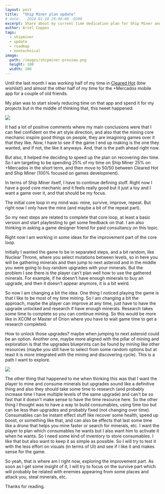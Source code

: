 ```yaml
---
layout: post
title:  "Ship Miner plan update"
# date:   2024-01-18 20:00:00 -0300
excerpt: Share about my current time dedication plan for Ship Miner and also what to I am going to focus right now.
author: Ariel Coppes
tags:
  - shipminer
  - update
  - roadmap
  - nontechnical
image:
  path: /images/shipminer-preview.png
  height: 100
  width: 100
---
```


<!--
{{page.excerpt}}
-->

Until the last month I was working half of my time in [Cleared Hot](https://store.steampowered.com/app/1710820/Cleared_Hot/) (btw wishlist!) and almost the other half of my time for the +Mercados mobile app for a couple of old friends. 

My plan was to start slowly reducing time on that app and spend it for my projects but in the middle of thinking that, this tweet happened:

<div class="post-image">
    <a href="https://x.com/arielsan/status/1789789080370258069" target="_blank"><img src="/assets/moonminer/shipminer-besttweet-2024_01.png" /></a>
</div>

It had a lot of positive comments where my main conclusions were that I can feel confident on the art style direction, and also that the mining core mechanic inspire good things on people, they are imagining games over it that they like. Now, I have to see if the game I end up making is the one they wanted, and if not, the like it anyways. And, that is the path ahead right now. 

But also, it helped me deciding to speed up the plan on recovering dev time. So I am targeting to be spending 25% of my time on Ship Miner 25% on +Mercados in the short term, and then move to 50/50 between Cleared Hot and Ship Miner (100% focused on games development).

In terms of Ship Miner itself, I have to continue defining stuff. Right now I have a good core mechanic and it feels really good but it just a toy and I want a game over it, and that should be my focus. 

The initial core loop in my mind was: mine, survive, improve, repeat. But right now I only have the mine (and maybe a bit of the repeat part).

So my next steps are related to complete that core loop, at least a basic version and start playtesting to get some feedback on that. I am also thinking in asking a game designer friend for paid consultancy on this topic. 

Right now I am working in some ideas for the improvement part of the core loop. 

Initially I wanted the game to be in separated steps, and a bit random, like Nuclear Throne, where you select mutations between levels, so in here you will be gathering minerals and then jump to next asteroid and in the middle you were going to buy random upgrades with your minerals. But the problem I see there is the player can't plan well how to use the gathered minerals. For example, if he doesn't have enough minerals to buy an upgrade, and then it doesn't appear anymore, it is a bit weird.

So now I am changing a bit the idea. One thing I noticed playing the game is that I like to be most of my time mining. So I am changing a bit the approach, maybe the player can improve at any time, just have to have the upgrade unlocked and research if have enough minerals. Research takes some time to complete so you can continue mining. So this would be more like in XCOM or Master of Orion where you have to wait game time to get a research completed.

How to unlock those upgrades? maybe when jumping to next asteroid could be an option. Another one, maybe more aligned with the pillar of mining and exploration is that the upgrades blueprints can be found by mining like other resources (maybe you still have to select from some random options but at least it is more integrated with the mining and discovering cycle). This is a path I want to explore.

<div class="post-image">
    <img src="/assets/moonminer/blueprint-found-ups.gif" />
</div>

The other thing that happened to me when thinking this was that I want the player to mine and consume minerals but upgrades sound like a definitive thing and also they should take some time to research (and probably increase time I have multiple levels of the same upgrade) and can't be so fast that it doesn't make sense to have the time resource here. So the other thing I thought was to have a way to build consumables, using time too but can be less than upgrades and probably fixed (not changing over time). Consumables can be instant effect stuff like recover some health, speed up boost, or something like that, and can also be effects that last some time like a drone that helps you mine faster or search for minerals, etc. I want the player to plan which consumables he wants but I also want him to activate it when he wants. So I need some kind of inventory to store consumables. I like that but also want to keep it as simple as possible. So I will try to test it with the less effort on visuals (in terms of UI) and see if I like it and makes sense for the game.

So yeah, that is where am I right now, exploring the improvement part. As soon as I get some insight of it, I will try to focus on the survive part which will probably be related with enemies appearing from some places and attack you, steal minerals, etc.

Thanks for reading.
